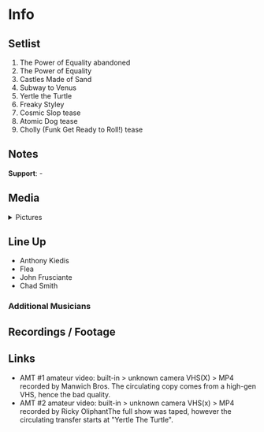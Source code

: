 # Info

## Setlist

1. The Power of Equality abandoned
2. The Power of Equality
3. Castles Made of Sand
4. Subway to Venus
5. Yertle the Turtle
6. Freaky Styley
7. Cosmic Slop tease
8. Atomic Dog tease
9. Cholly (Funk Get Ready to Roll!) tease

## Notes

**Support**: -

## Media 

<details>
  <summary>Pictures</summary>
  <!--<img alt="Setlist" title="Setlist" src="_.jpg" height="200" />
  <img alt="Flyer" title="Flyer" src="_.jpg" height="200" />
  <img alt="Clipper" title="Clipper" src="_.jpg" height="200" />
  <img alt="Ticket" title="Ticket" src="_.jpg" height="200" />
  -->
</details>

## Line Up

* Anthony Kiedis
* Flea
* John Frusciante
* Chad Smith

### Additional Musicians

## Recordings / Footage

## Links

* AMT #1 amateur video: built-in > unknown camera VHS(X) > MP4 recorded by Manwich Bros. The circulating copy comes from a high-gen VHS, hence the bad quality.
* AMT #2 amateur video: built-in > unknown camera VHS(x) > MP4 recorded by Ricky OliphantThe full show was taped, however the circulating transfer starts at "Yertle The Turtle".